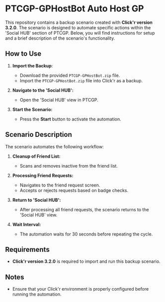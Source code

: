 # PTCGP-GPHostBot Auto Host GP

This repository contains a backup scenario created with **Click'r version 3.2.0**. The scenario is designed to automate specific actions within the 'Social HUB' section of PTCGP. Below, you will find instructions for setup and a brief description of the scenario's functionality.

## How to Use

1. **Import the Backup**:

   - Download the provided `PTCGP-GPHostBot.zip` file.
   - Import the `PTCGP-GPHostBot.zip` file into Click'r as a backup.

2. **Navigate to the 'Social HUB':**

   - Open the 'Social HUB' view in PTCGP.

3. **Start the Scenario:**

   - Press the **Start** button to activate the automation.

## Scenario Description

The scenario automates the following workflow:

1. **Cleanup of Friend List:**

   - Scans and removes inactive from the friend list.

2. **Processing Friend Requests:**

   - Navigates to the friend request screen.
   - Accepts or rejects requests based on badge checks.

3. **Return to 'Social HUB':**

   - After processing all friend requests, the scenario returns to the 'Social HUB' view.

4. **Wait Interval:**

   - The automation waits for 30 seconds before repeating the cycle.

## Requirements

- **Click'r version 3.2.0** is required to import and run this backup scenario.

## Notes

- Ensure that your Click'r environment is properly configured before running the automation.



